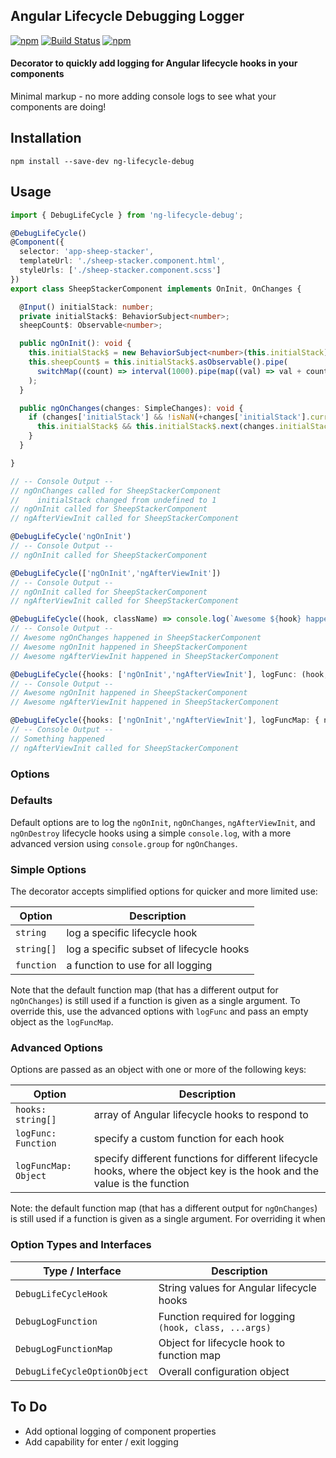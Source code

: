 ## Angular Lifecycle Debugging Logger
[![npm](https://img.shields.io/npm/dt/ng-lifecycle-debug.svg)]()
[![Build Status](https://travis-ci.org/squigg/ng-lifecycle-debug.svg?branch=master)](https://travis-ci.org/squigg/ng-lifecycle-debug)
[![npm](https://img.shields.io/npm/l/ng-lifecycle-debug.svg)]()

#### Decorator to quickly add logging for Angular lifecycle hooks in your components
Minimal markup - no more adding console logs to see what your components are doing!

## Installation

`npm install --save-dev ng-lifecycle-debug`

## Usage

```typescript
import { DebugLifeCycle } from 'ng-lifecycle-debug';

@DebugLifeCycle()
@Component({
  selector: 'app-sheep-stacker',
  templateUrl: './sheep-stacker.component.html',
  styleUrls: ['./sheep-stacker.component.scss']
})
export class SheepStackerComponent implements OnInit, OnChanges {

  @Input() initialStack: number;
  private initialStack$: BehaviorSubject<number>;
  sheepCount$: Observable<number>;

  public ngOnInit(): void {
    this.initialStack$ = new BehaviorSubject<number>(this.initialStack);
    this.sheepCount$ = this.initialStack$.asObservable().pipe(
      switchMap((count) => interval(1000).pipe(map((val) => val + count)))
    );
  }

  public ngOnChanges(changes: SimpleChanges): void {
    if (changes['initialStack'] && !isNaN(+changes['initialStack'].currentValue)) {
      this.initialStack$ && this.initialStack$.next(changes.initialStack.currentValue);
    }
  }

}

// -- Console Output --
// ngOnChanges called for SheepStackerComponent
//    initialStack changed from undefined to 1
// ngOnInit called for SheepStackerComponent
// ngAfterViewInit called for SheepStackerComponent

@DebugLifeCycle('ngOnInit')
// -- Console Output --
// ngOnInit called for SheepStackerComponent

@DebugLifeCycle(['ngOnInit','ngAfterViewInit'])
// -- Console Output --
// ngOnInit called for SheepStackerComponent
// ngAfterViewInit called for SheepStackerComponent

@DebugLifeCycle((hook, className) => console.log(`Awesome ${hook} happened in ${className}`))
// -- Console Output --
// Awesome ngOnChanges happened in SheepStackerComponent
// Awesome ngOnInit happened in SheepStackerComponent
// Awesome ngAfterViewInit happened in SheepStackerComponent

@DebugLifeCycle({hooks: ['ngOnInit','ngAfterViewInit'], logFunc: (hook, className) => console.log(`Awesome ${hook} happened in ${className}`)})
// -- Console Output --
// Awesome ngOnInit happened in SheepStackerComponent
// Awesome ngAfterViewInit happened in SheepStackerComponent

@DebugLifeCycle({hooks: ['ngOnInit','ngAfterViewInit'], logFuncMap: { ngOnInit: () => console.log('Something happened')}})
// -- Console Output --
// Something happened
// ngAfterViewInit called for SheepStackerComponent
```

### Options

### Defaults
Default options are to log the `ngOnInit`, `ngOnChanges`, `ngAfterViewInit`, and `ngOnDestroy` lifecycle hooks using
a simple `console.log`, with a more advanced version using `console.group` for `ngOnChanges`.

### Simple Options
The decorator accepts simplified options for quicker and more limited use:

| Option            | Description                                  |
| ----------------- | -------------------------------------------- |
| `string`          | log a specific lifecycle hook                |
| `string[]`        | log a specific subset of lifecycle hooks     |
| `function`        | a function to use for all logging            |

Note that the default function map (that has a different output for `ngOnChanges`) is still used if a function is
given as a single argument. To override this, use the advanced options with `logFunc` and pass an empty object as the `logFuncMap`.

### Advanced Options
Options are passed as an object with one or more of the following keys:

| Option                | Description                                                   |
| --------------------- | ------------------------------------------------------------- |
| `hooks: string[]`     | array of Angular lifecycle hooks to respond to                |
| `logFunc: Function`   | specify a custom function for each hook                       |
| `logFuncMap: Object`  | specify different functions for different lifecycle hooks, where the object key is the hook and the value is the function |

Note: the default function map (that has a different output for `ngOnChanges`) is still used if a function is given as
a single argument. For overriding it when

### Option Types and Interfaces
| Type / Interface              | Description                                             |
| ----------------------------- | ------------------------------------------------------- |
| `DebugLifeCycleHook`          | String values for Angular lifecycle hooks               |
| `DebugLogFunction`            | Function required for logging `(hook, class, ...args)`  |
| `DebugLogFunctionMap`         | Object for lifecycle hook to function map               |
| `DebugLifeCycleOptionObject`  | Overall configuration object                            |
 
## To Do
- Add optional logging of component properties
- Add capability for enter / exit logging
